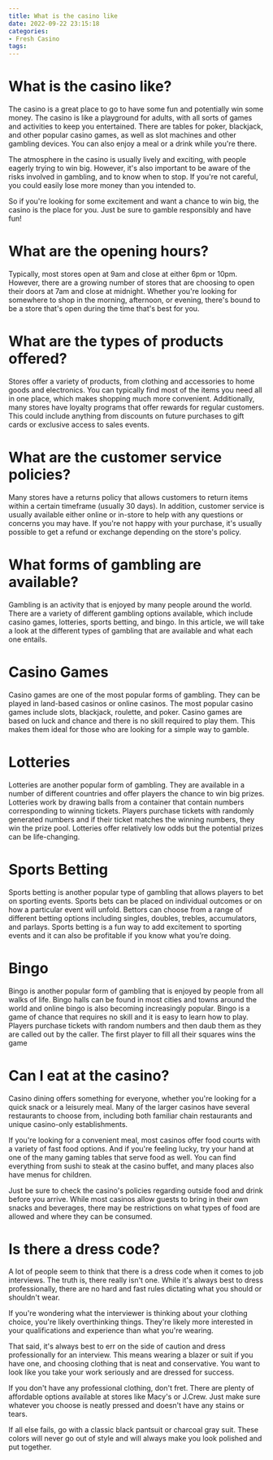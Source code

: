 ```yaml
---
title: What is the casino like
date: 2022-09-22 23:15:18
categories:
- Fresh Casino
tags:
---
```



# What is the casino like?

The casino is a great place to go to have some fun and potentially win some money. The casino is like a playground for adults, with all sorts of games and activities to keep you entertained. There are tables for poker, blackjack, and other popular casino games, as well as slot machines and other gambling devices. You can also enjoy a meal or a drink while you're there.

The atmosphere in the casino is usually lively and exciting, with people eagerly trying to win big. However, it's also important to be aware of the risks involved in gambling, and to know when to stop. If you're not careful, you could easily lose more money than you intended to.

So if you're looking for some excitement and want a chance to win big, the casino is the place for you. Just be sure to gamble responsibly and have fun!

# What are the opening hours?

Typically, most stores open at 9am and close at either 6pm or 10pm. However, there are a growing number of stores that are choosing to open their doors at 7am and close at midnight. Whether you're looking for somewhere to shop in the morning, afternoon, or evening, there's bound to be a store that's open during the time that's best for you.

# What are the types of products offered?

Stores offer a variety of products, from clothing and accessories to home goods and electronics. You can typically find most of the items you need all in one place, which makes shopping much more convenient. Additionally, many stores have loyalty programs that offer rewards for regular customers. This could include anything from discounts on future purchases to gift cards or exclusive access to sales events.

# What are the customer service policies?

Many stores have a returns policy that allows customers to return items within a certain timeframe (usually 30 days). In addition, customer service is usually available either online or in-store to help with any questions or concerns you may have. If you're not happy with your purchase, it's usually possible to get a refund or exchange depending on the store's policy.

# What forms of gambling are available?

Gambling is an activity that is enjoyed by many people around the world. There are a variety of different gambling options available, which include casino games, lotteries, sports betting, and bingo. In this article, we will take a look at the different types of gambling that are available and what each one entails.

# Casino Games

Casino games are one of the most popular forms of gambling. They can be played in land-based casinos or online casinos. The most popular casino games include slots, blackjack, roulette, and poker. Casino games are based on luck and chance and there is no skill required to play them. This makes them ideal for those who are looking for a simple way to gamble.

# Lotteries

Lotteries are another popular form of gambling. They are available in a number of different countries and offer players the chance to win big prizes. Lotteries work by drawing balls from a container that contain numbers corresponding to winning tickets. Players purchase tickets with randomly generated numbers and if their ticket matches the winning numbers, they win the prize pool. Lotteries offer relatively low odds but the potential prizes can be life-changing.

# Sports Betting

Sports betting is another popular type of gambling that allows players to bet on sporting events. Sports bets can be placed on individual outcomes or on how a particular event will unfold. Bettors can choose from a range of different betting options including singles, doubles, trebles, accumulators, and parlays. Sports betting is a fun way to add excitement to sporting events and it can also be profitable if you know what you’re doing.

# Bingo

Bingo is another popular form of gambling that is enjoyed by people from all walks of life. Bingo halls can be found in most cities and towns around the world and online bingo is also becoming increasingly popular. Bingo is a game of chance that requires no skill and it is easy to learn how to play. Players purchase tickets with random numbers and then daub them as they are called out by the caller. The first player to fill all their squares wins the game

# Can I eat at the casino?

Casino dining offers something for everyone, whether you're looking for a quick snack or a leisurely meal. Many of the larger casinos have several restaurants to choose from, including both familiar chain restaurants and unique casino-only establishments.

If you're looking for a convenient meal, most casinos offer food courts with a variety of fast food options. And if you're feeling lucky, try your hand at one of the many gaming tables that serve food as well. You can find everything from sushi to steak at the casino buffet, and many places also have menus for children.

Just be sure to check the casino's policies regarding outside food and drink before you arrive. While most casinos allow guests to bring in their own snacks and beverages, there may be restrictions on what types of food are allowed and where they can be consumed.

# Is there a dress code?

A lot of people seem to think that there is a dress code when it comes to job interviews. The truth is, there really isn't one. While it's always best to dress professionally, there are no hard and fast rules dictating what you should or shouldn't wear.

If you're wondering what the interviewer is thinking about your clothing choice, you're likely overthinking things. They're likely more interested in your qualifications and experience than what you're wearing.

That said, it's always best to err on the side of caution and dress professionally for an interview. This means wearing a blazer or suit if you have one, and choosing clothing that is neat and conservative. You want to look like you take your work seriously and are dressed for success.

If you don't have any professional clothing, don't fret. There are plenty of affordable options available at stores like Macy's or J.Crew. Just make sure whatever you choose is neatly pressed and doesn't have any stains or tears.

If all else fails, go with a classic black pantsuit or charcoal gray suit. These colors will never go out of style and will always make you look polished and put together.